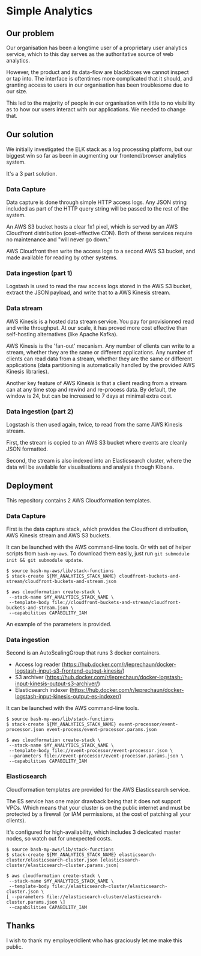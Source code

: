 # Simple Analytics

## Our problem

Our organisation has been a longtime user of a proprietary user analytics service,
which to this day serves as the authoritative source of web analytics.

However, the product and its data-flow are blackboxes we cannot inspect or tap into.
The interface is oftentimes more complicated that it should, and granting access
to users in our organisation has been troublesome due to our size.

This led to the majority of people in our organisation with little to no visibility
as to how our users interact with our applications. We needed to change that.

## Our solution

We initially investigated the ELK stack as a log processing platform, but our
biggest win so far as been in augmenting our frontend/browser analytics system.

It's a 3 part solution.

### Data Capture

Data capture is done through simple HTTP access logs. Any JSON string included
as part of the HTTP query string will be passed to the rest of the system.

An AWS S3 bucket hosts a clear 1x1 pixel, which is served by an AWS Cloudfront
distribution (cost-effective CDN). Both of these services require no maintenance
and "will never go down."

AWS Cloudfront then write the access logs to a second AWS S3 bucket, and made
available for reading by other systems.

### Data ingestion (part 1)

Logstash is used to read the raw access logs stored in the AWS S3 bucket, extract
the JSON payload, and write that to a AWS Kinesis stream.

### Data stream

AWS Kinesis is a hosted data stream service. You pay for provisionned read and
write throughput. At our scale, it has proved more cost effective than self-hosting
alternatives (like Apache Kafka).

AWS Kinesis is the 'fan-out' mecanism. Any number of clients can write to a stream,
whether they are the same or different applications. Any number of clients can
read data from a stream, whether they are the same or different applications
(data partitioning is automatically handled by the provided AWS Kinesis libraries).

Another key feature of AWS Kinesis is that a client reading from a stream can
at any time stop and rewind and re-process data. By default, the window is 24,
but can be increased to 7 days at minimal extra cost.

### Data ingestion (part 2)

Logstash is then used again, twice, to read from the same AWS Kinesis stream.

First, the stream is copied to an AWS S3 bucket where events are cleanly JSON
formatted.

Second, the stream is also indexed into an Elasticsearch cluster, where the
data will be available for visualisations and analysis through Kibana.

## Deployment

This repository contains 2 AWS Cloudformation templates.

### Data Capture

First is the data capture stack, which provides the Cloudfront distribution,
AWS Kinesis stream and AWS S3 buckets.

It can be launched with the AWS command-line tools. Or with set of helper scripts
from `bash-my-aws`. To download them easily, just run `git submodule init && git submodule update`.

```shell
$ source bash-my-aws/lib/stack-functions
$ stack-create ${MY_ANALYTICS_STACK_NAME} cloudfront-buckets-and-stream/cloudfront-buckets-and-stream.json
```

```shell
$ aws cloudformation create-stack \
 --stack-name $MY_ANALYTICS_STACK_NAME \
 --template-body file://cloudfront-buckets-and-stream/cloudfront-buckets-and-stream.json \
 --capabilities CAPABILITY_IAM
```

An example of the parameters is provided.

### Data ingestion

Second is an AutoScalingGroup that runs 3 docker containers.

* Access log reader (https://hub.docker.com/r/leprechaun/docker-logstash-input-s3-frontend-output-kinesis/)
* S3 archiver (https://hub.docker.com/r/leprechaun/docker-logstash-input-kinesis-output-s3-archiver/)
* Elasticsearch indexer (https://hub.docker.com/r/leprechaun/docker-logstash-input-kinesis-output-es-indexer/)

It can be launched with the AWS command-line tools.

```shell
$ source bash-my-aws/lib/stack-functions
$ stack-create ${MY_ANALYTICS_STACK_NAME} event-processor/event-processor.json event-process/event-processor.params.json
```


```shell
$ aws cloudformation create-stack \
 --stack-name $MY_ANALYTICS_STACK_NAME \
 --template-body file://event-processor/event-processor.json \
 --parameters file://event-processor/event-processor.params.json \
 --capabilities CAPABILITY_IAM
```

### Elasticsearch

Cloudformation templates are provided for the AWS Elasticsearch service.

The ES service has one major drawback being that it does not support VPCs. Which
means that your cluster is on the public internet and must be protected by
a firewall (or IAM permissions, at the cost of patching all your clients).

It's configured for high-availability, which includes 3 dedicated master nodes,
so watch out for unexpected costs.

```shell
$ source bash-my-aws/lib/stack-functions
$ stack-create ${MY_ANALYTICS_STACK_NAME} elasticsearch-cluster/elasticsearch-cluster.json [elasticsearch-cluster/elasticsearch-cluster.params.json]
```

```shell
$ aws cloudformation create-stack \
 --stack-name $MY_ANALYTICS_STACK_NAME \
 --template-body file://elasticsearch-cluster/elasticsearch-cluster.json \
[ --parameters file://elasticsearch-cluster/elasticsearch-cluster.params.json \]
 --capabilities CAPABILITY_IAM
```


## Thanks

I wish to thank my employer/client who has graciously let me make this public.
